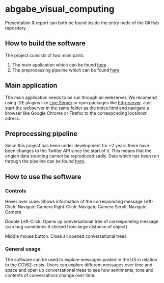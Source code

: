 # abgabe_visual_computing
 
Presentation & report can both be found inside the entry node of the GitHub repository.

## How to build the software
The project consists of two main parts:
1. The main application which can be found [here](code/application/index.html)
2. The preprocessing pipeline which can be found [here](code/preprocess)

## Main application
The main application needs to be run through an webserver. We recomend using IDE plugins like [Live Server](https://marketplace.visualstudio.com/items?itemName=ritwickdey.LiveServer) or npm packages like [http-server](https://www.npmjs.com/package/http-server). Just start the webserver in the same folder as the index.html and navigate a browser like Google Chrome or Firefox to the corresponding localhost adress.


## Preprocessing pipeline
Since this project has been under development for ~2 years there have been changes to the Twitter API since the start of it. This means that the origian data sourcing cannot be reproduced sadly. Data which has been run through the pipeline can be found [here](code/application/data/dummy/real.json).

## How to use the software
### Controls
Hover over cube: Shows information of the corresponding message
Left-Click: Navigate Camera
Right-Click: Navigate Camera
Scroll: Navigate Camera

Double Left-Click: Opens up conversational tree of corresponding message (can bug sometimes if clicked from large distance of object)

Middle mouse button: Close all opened conversational trees

### General usage
The software can be used to explore messages posted in the US in relation to the COVID-crisis. Users can explore different messages over time and space and open up conversational trees to see how sentiments, tone and contents of conversations change over time.
